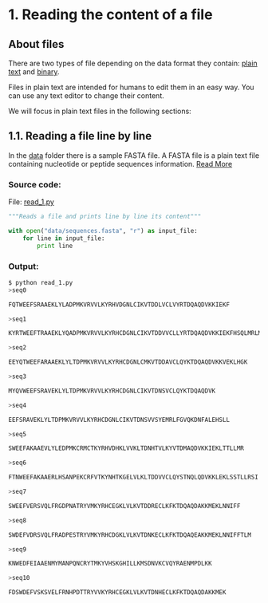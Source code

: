 # 1. Reading the content of a file

## About files

There are two types of file depending on the data format they contain: [plain text](https://en.wikipedia.org/wiki/Plain_text) and [binary](https://en.wikipedia.org/wiki/Binary_file).

Files in plain text are intended for humans to edit them in an easy way. You can use any text editor to change their content. 

We will focus in plain text files in the following sections:

## 1.1. Reading a file line by line

In the [data](data/) folder there is a sample FASTA file. A FASTA file is a plain text file containing nucleotide or peptide sequences information. [Read More](https://en.wikipedia.org/wiki/FASTA_format)

### Source code:

File: [read_1.py](read_1.py)

```python
"""Reads a file and prints line by line its content"""

with open("data/sequences.fasta", "r") as input_file:
    for line in input_file:
        print line

```

### Output:

```bash
$ python read_1.py 
>seq0

FQTWEEFSRAAEKLYLADPMKVRVVLKYRHVDGNLCIKVTDDLVCLVYRTDQAQDVKKIEKF

>seq1

KYRTWEEFTRAAEKLYQADPMKVRVVLKYRHCDGNLCIKVTDDVVCLLYRTDQAQDVKKIEKFHSQLMRLME LKVTDNKECLKFKTDQAQEAKKMEKLNNIFFTLM

>seq2

EEYQTWEEFARAAEKLYLTDPMKVRVVLKYRHCDGNLCMKVTDDAVCLQYKTDQAQDVKKVEKLHGK

>seq3

MYQVWEEFSRAVEKLYLTDPMKVRVVLKYRHCDGNLCIKVTDNSVCLQYKTDQAQDVK

>seq4

EEFSRAVEKLYLTDPMKVRVVLKYRHCDGNLCIKVTDNSVVSYEMRLFGVQKDNFALEHSLL

>seq5

SWEEFAKAAEVLYLEDPMKCRMCTKYRHVDHKLVVKLTDNHTVLKYVTDMAQDVKKIEKLTTLLMR

>seq6

FTNWEEFAKAAERLHSANPEKCRFVTKYNHTKGELVLKLTDDVVCLQYSTNQLQDVKKLEKLSSTLLRSI

>seq7

SWEEFVERSVQLFRGDPNATRYVMKYRHCEGKLVLKVTDDRECLKFKTDQAQDAKKMEKLNNIFF

>seq8

SWDEFVDRSVQLFRADPESTRYVMKYRHCDGKLVLKVTDNKECLKFKTDQAQEAKKMEKLNNIFFTLM

>seq9

KNWEDFEIAAENMYMANPQNCRYTMKYVHSKGHILLKMSDNVKCVQYRAENMPDLKK

>seq10

FDSWDEFVSKSVELFRNHPDTTRYVVKYRHCEGKLVLKVTDNHECLKFKTDQAQDAKKMEK

```
